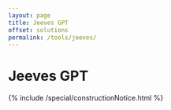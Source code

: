 ```yaml
---
layout: page
title: Jeeves GPT
offset: solutions
permalink: /tools/jeeves/
---
```


# Jeeves GPT

<div class="Space">{% include /special/constructionNotice.html %}</div>